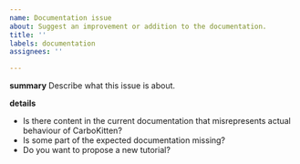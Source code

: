 ```yaml
---
name: Documentation issue
about: Suggest an improvement or addition to the documentation.
title: ''
labels: documentation
assignees: ''

---
```


**summary**
Describe what this issue is about.

**details**
- Is there content in the current documentation that misrepresents actual behaviour of CarboKitten?
- Is some part of the expected documentation missing?
- Do you want to propose a new tutorial?

